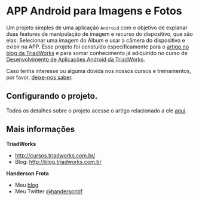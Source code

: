 APP Android para Imagens e Fotos
================================

Um projeto simples de uma aplicação `Android` com o objetivo de explanar duas features de manipulação de imagem e recurso do dispositivo, que são elas: Selecionar uma imagem do Álbum e usar a câmera do dispositivo e exibir na APP. Esse projeto foi constuído especificamente para o [artigo no blog da TriadWorks](http://cursos.triadworks.com.br/curso-android/) e para somar conhecimento já adiquirido no curso de [Desenvolvimento de Aplicações Android da TriadWorks](http://cursos.triadworks.com.br/curso-android/).

Caso tenha interesse ou alguma dúvida nos nossos cursos e treinamentos, por favor, [deixe-nos saber](http://www.triadworks.com.br/contatos.html).

Configurando o projeto.
----------------------------------------

Todos os detalhes sobre o projeto acesse o artigo relacionado a ele [aqui](http://blog.triadworks.com.br/album-de-fotos-no-android).

Mais informações
----------------

**TriadWorks**
- http://cursos.triadworks.com.br/
- Blog: http://blog.triadworks.com.br

**Handerson Frota**
- Meu [blog](http://www.handersonfrota.com.br/)
- Meu Twitter [@handersonbf](https://twitter.com/handersonbf)
